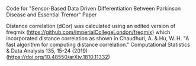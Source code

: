 Code for "Sensor-Based Data Driven Differentiation Between Parkinson Disease and Essential Tremor" Paper


Distance correlation (dCor) was calculated using an edited version of freqmix (https://github.com/ImperialCollegeLondon/freqmix) which incorporated distance correlation as shown in Chaudhuri, A. & Hu, W. H. "A fast algorithm for computing distance correlation."
Computational Statistics & Data Analysis 135, 15-24 (2019) (https://doi.org/10.48550/arXiv.1810.11332)
